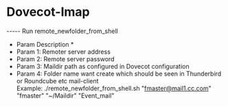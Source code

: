 # Dovecot-Imap
----- Run remote_newfolder_from_shell
* Param Description *
* Param 1: Remoter server address
* Param 2: Remote server password
* Param 3: Maildir path as configured in Dovecot configuration
* Param 4: Folder name want create which should be seen in Thunderbird or Roundcube etc mail-client  
Example:
./remote_newfolder_from_shell.sh "fmaster@mail1.cc.com"  "fmaster" "~/Maildir" "Event_mail"

